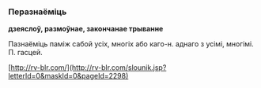 ### Перазнаёміць
**дзеяслоў, размоўнае, закончанае трыванне**

Пазнаёміць паміж сабой усіх, многіх або каго-н. аднаго з усімі, многімі. П. гасцей.

<a rel="author">[http://rv-blr.com/](http://rv-blr.com/slounik.jsp?letterId=0&maskId=0&pageId=2298)</a>
